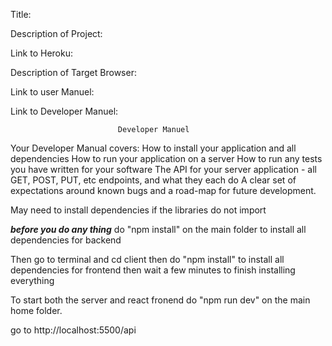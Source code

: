 Title: 



Description of Project:  


Link to Heroku:   


Description of Target Browser:  


Link to user Manuel:

Link to Developer Manuel: 




                            Developer Manuel

Your Developer Manual covers:
        How to install your application and all dependencies
        How to run your application on a server
        How to run any tests you have written for your software
        The API for your server application - all GET, POST, PUT, etc endpoints, and what they each do
        A clear set of expectations around known bugs and a road-map for future development.




                            
May need to install dependencies if the libraries do not import

***before you do any thing***
do "npm install" on the main folder to install all dependencies for backend

Then go to terminal and cd client then do "npm install" to install all dependencies for frontend
then wait a few minutes to finish installing everything


To start both the server and react fronend do "npm run dev" on the main home folder.

go to http://localhost:5500/api

